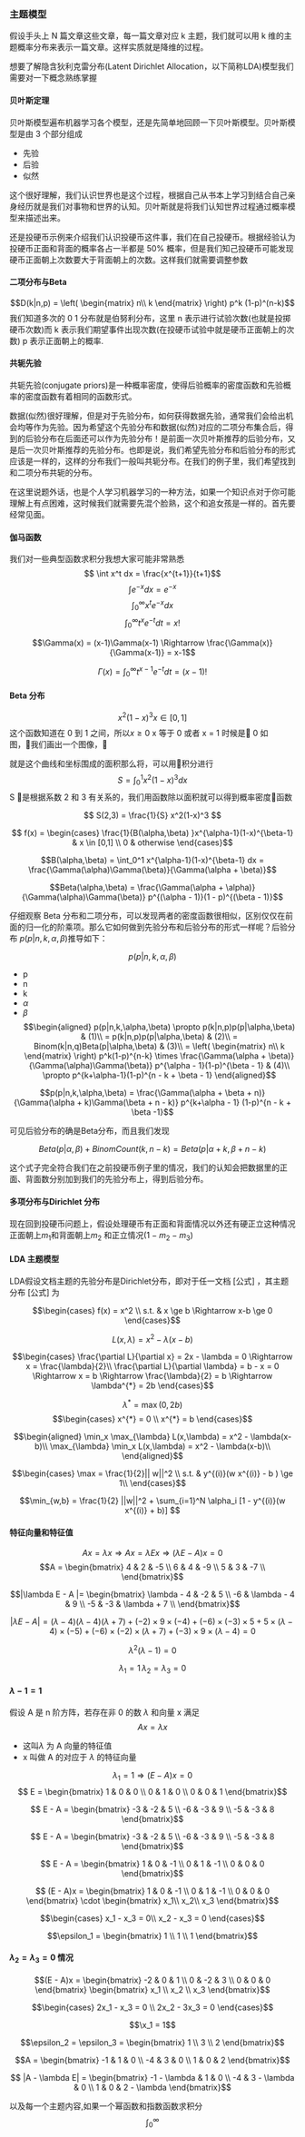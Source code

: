 ### 主题模型
假设手头上 N 篇文章这些文章，每一篇文章对应 k 主题，我们就可以用 k 维的主题概率分布来表示一篇文章。这样实质就是降维的过程。


想要了解隐含狄利克雷分布(Latent Dirichlet Allocation，以下简称LDA)模型我们需要对一下概念熟练掌握

#### 贝叶斯定理
贝叶斯模型遍布机器学习各个模型，还是先简单地回顾一下贝叶斯模型。贝叶斯模型是由 3 个部分组成
- 先验
- 后验
- 似然

这个很好理解，我们认识世界也是这个过程，根据自己从书本上学习到结合自己亲身经历就是我们对事物和世界的认知。贝叶斯就是将我们认知世界过程通过概率模型来描述出来。

还是投硬币示例来介绍我们认识投硬币这件事，我们在自己投硬币。根据经验认为投硬币正面和背面的概率各占一半都是 50% 概率，但是我们知己投硬币可能发现硬币正面朝上次数要大于背面朝上的次数。这样我们就需要调整参数

#### 二项分布与Beta

$$D(k|n,p) = \left( \begin{matrix}
    n\\
    k
\end{matrix} \right) p^k (1-p)^(n-k)$$
我们知道多次的 0 1 分布就是伯努利分布，这里 n 表示进行试验次数(也就是投掷硬币次数)而 k 表示我们期望事件出现次数(在投硬币试验中就是硬币正面朝上的次数) p 表示正面朝上的概率.


#### 共轭先验
共轭先验(conjugate priors)是一种概率密度，使得后验概率的密度函数和先验概率的密度函数有着相同的函数形式。

数据(似然)很好理解，但是对于先验分布，如何获得数据先验，通常我们会给出机会均等作为先验。因为希望这个先验分布和数据(似然)对应的二项分布集合后，得到的后验分布在后面还可以作为先验分布！是前面一次贝叶斯推荐的后验分布，又是后一次贝叶斯推荐的先验分布。也即是说，我们希望先验分布和后验分布的形式应该是一样的，这样的分布我们一般叫共轭分布。在我们的例子里，我们希望找到和二项分布共轭的分布。

在这里说题外话，也是个人学习机器学习的一种方法，如果一个知识点对于你可能理解上有点困难，这时候我们就需要先混个脸熟，这个和追女孩是一样的。首先要经常见面。

#### 伽马函数

我们对一些典型函数求积分我想大家可能非常熟悉
$$ \int x^t dx = \frac{x^{t+1}}{t+1}$$
$$ \int e^{-x} dx = e^{-x}  $$
$$ \int_0^{\infty} x^{t} e^{-x} dx$$
$$ \int_0^{\infty} t^{x} e^{-t} dt = x!$$

$$\Gamma(x) = (x-1)\Gamma(x-1) \Rightarrow \frac{\Gamma(x)}{\Gamma(x-1)} = x-1$$

$$\Gamma(x) = \int_0^{\infty} t^{x-1}e^{-t}dt = (x-1)!$$

#### Beta 分布

$$ x^2(1-x)^3 x \in [0,1] $$
这个函数知道在 0 到 1 之间，所以$x \ge 0$ x 等于 0 或者 x = 1 时候是 0 如图，我们画出一个图像，


就是这个曲线和坐标围成的面积那么将，可以用积分进行
$$ S =  \int_0^1 x^2(1-x)^3 dx $$ 
$$  $$
S 是根据系数 2 和 3 有关系的，我们用函数除以面积就可以得到概率密度函数

$$ S(2,3) = \frac{1}{S}  x^2(1-x)^3  $$

$$ f(x) = \begin{cases}
    \frac{1}{B(\alpha,\beta) }x^{\alpha-1}(1-x)^{\beta-1} & x \in [0,1] \\
    0 & otherwise
\end{cases}$$

$$B(\alpha,\beta) = \int_0^1 x^{\alpha-1}(1-x)^{\beta-1} dx = \frac{\Gamma(\alpha)\Gamma(\beta)}{\Gamma(\alpha + \beta)}$$

$$Beta(\alpha,\beta) = \frac{\Gamma(\alpha + \alpha)}{\Gamma(\alpha)\Gamma(\beta)} p^{(\alpha - 1)}(1 - p)^{(\beta - 1)}$$



仔细观察 Beta 分布和二项分布，可以发现两者的密度函数很相似，区别仅仅在前面的归一化的阶乘项。那么它如何做到先验分布和后验分布的形式一样呢？后验分布 $p(p|n,k,\alpha,\beta)$推导如下：


$$p(p|n,k,\alpha,\beta) $$
- p
- n
- k
- $\alpha$
- $\beta$
$$\begin{aligned}
    p(p|n,k,\alpha,\beta) \propto p(k|n,p)p(p|\alpha,\beta) & (1)\\
    = p(k|n,p)p(p|\alpha,\beta) & (2)\\
    = Binom(k|n,q)Beta(p|\alpha,\beta) & (3)\\
    = \left( \begin{matrix}
        n\\
        k
    \end{matrix} \right) p^k(1-p)^{n-k} \times \frac{\Gamma(\alpha + \beta)}{\Gamma(\alpha)\Gamma(\beta)} p^{\alpha - 1}(1-p)^{\beta - 1} & (4)\\
    \propto p^{k+\alpha-1}(1-p)^{n - k + \beta - 1}
\end{aligned}$$

$$p(p|n,k,\alpha,\beta) = \frac{\Gamma(\alpha + \beta + n)}{\Gamma(\alpha + k)\Gamma(\beta + n - k)} p^{k+\alpha - 1} (1-p)^{n - k + \beta -1}$$

可见后验分布的确是Beta分布，而且我们发现

$$Beta(p|\alpha,\beta) + BinomCount(k,n-k) = Beta(p|\alpha + k,\beta + n -k)$$

这个式子完全符合我们在之前投硬币例子里的情况，我们的认知会把数据里的正面、背面数分别加到我们的先验分布上，得到后验分布。

#### 多项分布与Dirichlet 分布
现在回到投硬币问题上，假设处理硬币有正面和背面情况以外还有硬正立这种情况
正面朝上$m_1$和背面朝上$m_2$ 和正立情况$(1 - m_2 - m_3)$



#### LDA 主题模型

LDA假设文档主题的先验分布是Dirichlet分布，即对于任一文档 [公式] ，其主题分布 [公式] 为



$$\begin{cases}
    f(x) = x^2 \\
    s.t. & x \ge b \Rightarrow x-b \ge 0
\end{cases}$$

$$L(x,\lambda) = x^2 - \lambda (x-b)$$

$$\begin{cases}
    \frac{\partial L}{\partial x} = 2x - \lambda = 0 \Rightarrow x = \frac{\lambda}{2}\\
    \frac{\partial L}{\partial \lambda} = b - x = 0 \Rightarrow x = b \Rightarrow \frac{\lambda}{2} = b \Rightarrow \lambda^{*} = 2b
\end{cases}$$

$$\lambda^{*} = \max(0,2b)$$
$$\begin{cases}
    x^{*} = 0 \\
    x^{*} = b
\end{cases}$$

$$\begin{aligned}
    \min_x \max_{\lambda} L(x,\lambda) = x^2 - \lambda(x-b)\\
    \max_{\lambda} \min_x L(x,\lambda) = x^2 - \lambda(x-b)\\
\end{aligned}$$

$$\begin{cases}
    \max = \frac{1}{2}|| w||^2 \\
    s.t. & y^{(i)}(w x^{(i)} - b  ) \ge 1\\
\end{cases}$$

$$\min_{w,b} = \frac{1}{2} ||w||^2 + \sum_{i=1}^N \alpha_i [1 - y^{(i)}(w x^{(i)} + b)]  $$


#### 特征向量和特征值

$$Ax = \lambda x \Rightarrow Ax = \lambda E x \Rightarrow (\lambda E - A)x = 0$$
$$A = \begin{bmatrix}
    4 & 2 & -5 \\
    6 & 4 & -9 \\
    5 & 3 & -7 \\
\end{bmatrix}$$

$$|\lambda E - A |= \begin{bmatrix}
    \lambda - 4 & -2 & 5 \\
    -6 & \lambda - 4 & 9 \\
    -5 & -3 & \lambda + 7 \\
\end{bmatrix}$$


$$|\lambda E - A | = (\lambda - 4)(\lambda - 4)(\lambda + 7) + (-2)\times 9 \times (-4) + (-6) \times (-3) \times 5 + 5 \times (\lambda - 4) \times (-5) + (-6) \times (-2) \times(\lambda + 7) + (-3) \times 9 \times (\lambda - 4) = 0$$

$$\lambda^2 (\lambda - 1) = 0$$

$$ \lambda_1 = 1 \, \lambda_2 = \lambda_3 = 0$$

#### $\lambda-1 = 1$

假设 A 是 n 阶方阵，若存在非 0  的数 $\lambda$ 和向量 x 满足
$$A x = \lambda x$$
- 这叫$\lambda$ 为 A 向量的特征值
-  x 叫做 A 的对应于 $\lambda$ 的特征向量

$$\lambda_1 = 1 \Rightarrow (E - A) x = 0$$
$$ E = \begin{bmatrix}
    1 & 0 & 0 \\
    0 & 1 & 0 \\
    0 & 0 & 1 
\end{bmatrix}$$

$$ E - A = \begin{bmatrix}
    -3 & -2 & 5 \\
    -6 & -3 & 9 \\
    -5 & -3 & 8 
\end{bmatrix}$$

$$ E - A = \begin{bmatrix}
    -3 & -2 & 5 \\
    -6 & -3 & 9 \\
    -5 & -3 & 8 
\end{bmatrix}$$

$$ E - A = \begin{bmatrix}
    1 & 0 & -1 \\
    0 & 1 & -1 \\
    0 & 0 & 0 
\end{bmatrix}$$

$$ (E - A)x = \begin{bmatrix}
    1 & 0 & -1 \\
    0 & 1 & -1 \\
    0 & 0 & 0 
\end{bmatrix} \cdot \begin{bmatrix}
    x_1\\
    x_2\\
    x_3
\end{bmatrix}$$

$$\begin{cases}
    x_1 - x_3 = 0\\
    x_2 - x_3 = 0
\end{cases}$$

$$\epsilon_1 = \begin{bmatrix}
    1 \\
    1 \\
    1 
\end{bmatrix}$$

#### $\lambda_2 = \lambda_3 = 0$ 情况
$$(E - A)x = \begin{bmatrix}
    -2 & 0 & 1 \\
    0 & -2 & 3 \\
    0 & 0 & 0 
\end{bmatrix} \begin{bmatrix}
    x_1 \\
    x_2 \\
    x_3 
\end{bmatrix}$$

$$\begin{cases}
    2x_1 - x_3 = 0 \\
    2x_2 - 3x_3 = 0 
\end{cases}$$

$$\x_1 = 1$$

$$\epsilon_2 = \epsilon_3 = \begin{bmatrix}
    1 \\
    3 \\
    2
\end{bmatrix}$$

$$A = \begin{bmatrix}
    -1 & 1 & 0 \\
    -4 & 3 & 0 \\
    1 & 0 & 2
\end{bmatrix}$$

$$ |A - \lambda E| = \begin{bmatrix}
    -1 - \lambda & 1 & 0 \\
    -4 & 3 - \lambda & 0 \\
    1 & 0 & 2 - \lambda
\end{bmatrix}$$

以及每一个主题内容,如果一个幂函数和指数函数求积分
$$\int_0^{\infty} $$